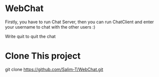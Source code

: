# WebChat

Firstly, you have to run Chat Server, then you can run ChatClient and enter your username to chat with the other users :)

Write quit to quit the chat 

# Clone This project

git clone https://github.com/Salim-T/WebChat.git


